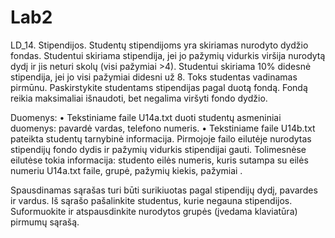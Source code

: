 # Lab2
LD_14. 	Stipendijos. Studentų stipendijoms yra skiriamas nurodyto dydžio fondas. 
Studentui skiriama stipendija, jei jo pažymių vidurkis viršija nurodytą dydį ir jis neturi skolų (visi pažymiai >4). 
Studentui skiriama 10% didesnė stipendija, jei jo visi pažymiai didesni už 8. Toks studentas vadinamas pirmūnu. 
Paskirstykite studentams stipendijas pagal duotą fondą. Fondą reikia maksimaliai išnaudoti, bet negalima viršyti fondo dydžio. 

Duomenys:
•	Tekstiniame faile U14a.txt duoti studentų asmeniniai duomenys: pavardė vardas, telefono numeris. 
•	Tekstiniame faile U14b.txt pateikta studentų tarnybinė informacija. Pirmojoje failo eilutėje nurodytas stipendijų fondo dydis ir pažymių vidurkis stipendijai gauti. Tolimesnėse eilutėse tokia informacija: studento eilės numeris, kuris sutampa su eilės numeriu U14a.txt faile, grupė, pažymių kiekis, pažymiai .

Spausdinamas sąrašas turi būti surikiuotas pagal stipendijų dydį, pavardes ir vardus. Iš sąrašo pašalinkite studentus, 
kurie negauna stipendijos. Suformuokite ir atspausdinkite nurodytos grupės (įvedama klaviatūra) pirmumų sąrašą.


